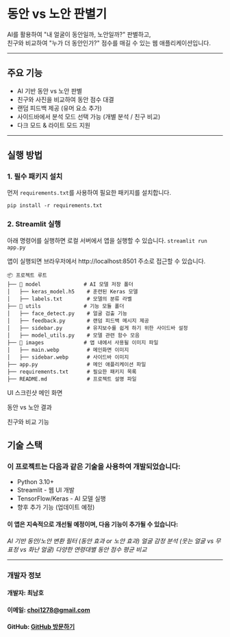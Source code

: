# 동안 vs 노안 판별기

AI를 활용하여 "내 얼굴이 동안일까, 노안일까?" 판별하고,  
친구와 비교하여 "누가 더 동안인가?" 점수를 매길 수 있는 웹 애플리케이션입니다.

---

## 주요 기능

- AI 기반 동안 vs 노안 판별
- 친구와 사진을 비교하여 동안 점수 대결
- 랜덤 피드백 제공 (유머 요소 추가)
- 사이드바에서 분석 모드 선택 가능 (개별 분석 / 친구 비교)
- 다크 모드 & 라이트 모드 지원

---

## 실행 방법

### 1. 필수 패키지 설치
먼저 `requirements.txt`를 사용하여 필요한 패키지를 설치합니다.

`pip install -r requirements.txt`

### 2. Streamlit 실행
아래 명령어를 실행하면 로컬 서버에서 앱을 실행할 수 있습니다.
`streamlit run app.py`

앱이 실행되면 브라우저에서 http://localhost:8501 주소로 접근할 수 있습니다.
```
📦 프로젝트 루트
├── 📂 model              # AI 모델 저장 폴더
│   ├── keras_model.h5    # 훈련된 Keras 모델
│   ├── labels.txt        # 모델의 분류 라벨
├── 📂 utils              # 기능 모듈 폴더
│   ├── face_detect.py    # 얼굴 검출 기능
│   ├── feedback.py       # 랜덤 피드백 메시지 제공
│   ├── sidebar.py        # 유지보수를 쉽게 하기 위한 사이드바 설정
│   ├── model_utils.py    # 모델 관련 함수 모음
├── 📂 images             # 앱 내에서 사용될 이미지 파일
│   ├── main.webp         # 메인화면 이미지
│   ├── sidebar.webp      # 사이드바 이미지
├── app.py                # 메인 애플리케이션 파일
├── requirements.txt      # 필요한 패키지 목록
├── README.md             # 프로젝트 설명 파일
```
UI 스크린샷
메인 화면

동안 vs 노안 결과

친구와 비교 기능

## 기술 스택
### 이 프로젝트는 다음과 같은 기술을 사용하여 개발되었습니다:

- Python 3.10+
- Streamlit - 웹 UI 개발
- TensorFlow/Keras - AI 모델 실행
- 향후 추가 기능 (업데이트 예정)
#### 이 앱은 지속적으로 개선될 예정이며, 다음 기능이 추가될 수 있습니다:

*AI 기반 동안/노안 변환 필터 (동안 효과 or 노안 효과)*
*얼굴 감정 분석 (웃는 얼굴 vs 무표정 vs 화난 얼굴)*
*다양한 연령대별 동안 점수 평균 비교*

---

### 개발자 정보
#### 개발자: 최남호
#### 이메일: choi1278@gmail.com
#### GitHub: [GitHub 방문하기](https://github.com/nhchoi2/Presbyopia-During--app)
